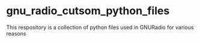 # gnu_radio_cutsom_python_files
This respository is a collection of python files used in GNURadio for various reasons
